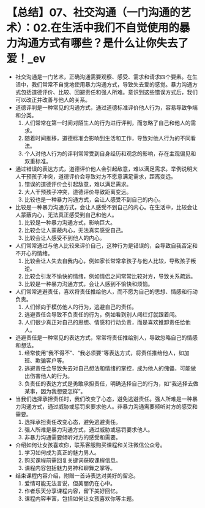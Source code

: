 # 【总结】07、社交沟通（一门沟通的艺术）：02.在生活中我们不自觉使用的暴力沟通方式有哪些？是什么让你失去了爱！_ev

-   社交沟通是一门艺术，正确沟通需要观察、感受、需求和请求四个要素。在生活中，我们常常不自觉地使用暴力沟通方式，导致失去爱的感觉。暴力沟通方式包括道德评价、比较、回避责任和强人所难。意识到这些错误方式后，我们可以改正并改善与他人的关系。
-   道德评判是一种常见的沟通方式，通过道德标准评价他人行为，容易导致争端和分类。
    1.  人们常常在第一时间对陌生人的行为进行评判，而忽略了自己和他人的需求。
    2.  随着时间推移，道德标准会影响到生活和工作，导致对他人行为的不同看法。
    3.  个人对他人行为的评判常常受到自身经历和观念的影响，存在主观偏见和双重标准。
-   通过错误的表达方式，道德评价他人会引起敌意，难以满足需求。举例说明大人干预孩子冲突，道德评价会导致对方不愿意满足需求，距离变远。
    1.  错误的道德评价会引起敌意，难以满足需求。
    2.  大人干预孩子冲突，道德评价导致距离变远。
    3.  比较也是一种暴力沟通方式，会让人感受不到自己的内心。
-   比较是一种暴力沟通方式，会让人感受不到自己的内心。在生活中，比较会让人蒙蔽内心，无法真正感受到自己和他人。
    1.  比较是一种暴力沟通方式，影响巨大。
    2.  比较会让人蒙蔽内心，无法真实感受自己。
    3.  比较会让人感受不到他人的内心。
-   人们常常通过与他人比较来评价自己，这种行为是错误的，会导致自我否定和不开心的情绪。
    1.  比较会让人失去自我内心，例如家长常常拿孩子与他人比较，导致孩子叛逆。
    2.  比较会引发不愉快的情绪，例如情侣之间常常比较对方，导致关系疏远。
    3.  比较是一种暴力沟通方式，会让人感到不愉快和烦恼。
-   人们常常逃避责任，喜欢将责任推给他人，而不愿为自己的思想、情感和行动负责。
    1.  人们倾向于模仿他人的行为，逃避自己的责任。
    2.  逃避责任会导致不负责任的行为，例如看到别人闯红灯就跟着闯。
    3.  人们很少真正对自己的思想、情感和行动负责，而是喜欢推卸责任给他人。
-   逃避责任是一种常见的表达方式，常常将责任推给别人，导致忽略自己的情感和想法。
    1.  经常使用“我不得不”、“我必须要”等表达方式，将责任推给他人，如加班、欺骗客户等。
    2.  逃避责任会导致失去对自己想法和情绪的掌控，成为他人的傀儡，可能做出伤害他人的行为。
    3.  负责任的表达方式是勇敢承担责任，明确选择自己的行为，如“我选择去做某事，因为我想要怎样”。
-   当我们选择承担责任时，我们改变了心态，避免逃避责任。强人所难是一种暴力沟通方式，通过威胁或惩罚来要求他人。非暴力沟通需要倾听对方的感受和需要。
    1.  选择承担责任改变心态，避免逃避责任。
    2.  强人所难是暴力沟通方式，通过威胁或惩罚要求他人。
    3.  非暴力沟通需要倾听对方的感受和需要。
-   介绍如何让女孩喜欢你，联系客服购买课程和关注微信公众号。
    1.  学习如何成为真正的魅力男人。
    2.  购买课程前需回复关键词获取课程信息。
    3.  课程内容包括魅力男神和聊舞之掌等。
-   结束课程内容介绍，附赠一首诗表达对美好的留恋。
    1.  爱情可能无法言说，但美丽仍在心中。
    2.  作者乐天分享课程内容，留下美好回忆。
    3.  课程内容丰富，包括如何让女孩喜欢你等主题。